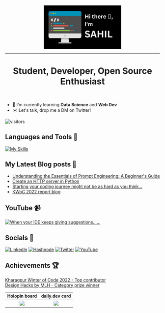 <p align="center"><img align="center" width="50%" src="./intro.png"/></p>
<hr>
<!-- <h1 align="center">Hi There 👋, I'm Sahil</h1> -->
<h1 align="center">Student, Developer, Open Source Enthusiast</h1>
<br>

- 🌱 I’m currently learning **Data Science** and **Web Dev**
- ✉️ Let's talk, drop me a DM on Twitter!

![visitors](https://visitor-badge.glitch.me/badge?page_id=sahil-sagwekar2652.sahil-sagwekar2652&left_color=blue&right_color=red)

## Languages and Tools 🧰
[![My Skills](https://skillicons.dev/icons?i=py,linux,html,css,js,bootstrap,django,docker,fastapi,flask,git,github,idea,java,jquery,nodejs,md,mysql,postgres,postman,vim&perline=11)](https://skillicons.dev)
<!-- <p align='left'>
<img src="https://cdn.jsdelivr.net/gh/devicons/devicon/icons/linux/linux-original.svg" height="30" width="40" />
<img src="https://cdn.jsdelivr.net/gh/devicons/devicon/icons/python/python-original.svg" height="30" width="40" />
<img src="https://cdn.jsdelivr.net/gh/devicons/devicon/icons/django/django-plain.svg" height="30" width="40" />          
<img src="https://cdn.jsdelivr.net/gh/devicons/devicon/icons/postgresql/postgresql-original.svg" height="30" width="40" />
<img src="https://cdn.jsdelivr.net/gh/devicons/devicon/icons/bash/bash-plain.svg" height="30" width="40" />
<img src="https://cdn.jsdelivr.net/gh/devicons/devicon/icons/git/git-original.svg" height="30" width="40" />
<img src="https://cdn.jsdelivr.net/gh/devicons/devicon/icons/flask/flask-original.svg" height="30" width="40" />
<img src="https://cdn.jsdelivr.net/gh/devicons/devicon/icons/pandas/pandas-original-wordmark.svg" height="30" width="40" />      
<img src="https://cdn.jsdelivr.net/gh/devicons/devicon/icons/html5/html5-original.svg" height="30" width="40"/>
<img src="https://cdn.jsdelivr.net/gh/devicons/devicon/icons/css3/css3-original.svg" height="30" width="40"/>
<img src="https://cdn.jsdelivr.net/gh/devicons/devicon/icons/javascript/javascript-original.svg" height="30" width="40" />
<img src="https://cdn.jsdelivr.net/gh/devicons/devicon/icons/vscode/vscode-original.svg" height="30" width="40" />  
<img src="https://cdn.jsdelivr.net/gh/devicons/devicon/icons/debian/debian-original.svg" height="30" width="40" />
</p>                                             -->
          

## My Latest Blog posts 📜
<!-- BLOG-POST-LIST:START -->
- [Understanding the Essentials of Prompt Engineering: A Beginner&#39;s Guide](https://sagwekarsahil2652.hashnode.dev/understanding-the-essentials-of-prompt-engineering-a-beginners-guide)
- [Create an HTTP server in Python](https://sagwekarsahil2652.hashnode.dev/create-an-http-server-in-python)
- [Starting your coding journey might not be as hard as you think…](https://sagwekarsahil2652.hashnode.dev/coding-is-easy)
- [KWoC 2022 report blog](https://sagwekarsahil2652.hashnode.dev/kwoc-2022-report-blog)
<!-- BLOG-POST-LIST:END -->

<!-- BEGIN YOUTUBE-CARDS -->
## YouTube 📹
[![When your IDE keeps giving suggestions......](https://ytcards.demolab.com/?id=6lmaT9_k6qY&title=When+your+IDE+keeps+giving+suggestions......&lang=en&timestamp=1648913745&background_color=%230d1117&title_color=%23ffffff&stats_color=%23dedede&width=250 "When your IDE keeps giving suggestions......")](https://www.youtube.com/watch?v=6lmaT9_k6qY)
<!-- END YOUTUBE-CARDS -->

## Socials 📱
<a href="https://www.linkedin.com/in/sahil-sagwekar-0b955b223/" type="_blank">![LinkedIn](https://img.shields.io/badge/linkedin-%230077B5.svg?style=for-the-badge&logo=linkedin&logoColor=white)</a>
<a href="https://sagwekarsahil2652.hashnode.dev" type="_blank">![Hashnode](https://img.shields.io/badge/Hashnode-2962FF?style=for-the-badge&logo=hashnode&logoColor=white)</a>
<a href="https://twitter.com/sagwekar_sahil" type="_blank">![Twitter](https://img.shields.io/badge/Twitter-%231DA1F2.svg?style=for-the-badge&logo=Twitter&logoColor=white)</a>
<a href="https://www.youtube.com/@SahilSagwekar" type="_blank">![YouTube](https://img.shields.io/badge/YouTube-%23FF0000.svg?style=for-the-badge&logo=YouTube&logoColor=white)</a>

## Achievements 🏆
[Kharagpur Winter of Code 2022 - Top contributor](https://github.com/kossiitkgp/public-files/blob/master/KWoC/2022-Certificates/Student/sahil-sagwekar2652.pdf)  
[Design Hacks by MLH - Category prize winner](https://devpost.com/software/nutrinav)

Holopin board             |  daily.dev card
:-------------------------:|:-------------------------:
![](https://holopin.io/api/user/board?user=saladmama2652)  |  ![](https://api.daily.dev/devcards/4877d808bba04a2096971a2fa9e34d28.png?r=ibh)
